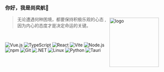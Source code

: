 ### 你好，我是尚奕航🤵

<img src="https://github-readme-stats.vercel.app/api?username=shangyihang&show_icons=true" alt="logo" height="160" align="right" style="margin: 5px; margin-bottom: 20px;" />

> 无论遭遇何种困境，都要保持积极乐观的心态 ,  
> 因为内心的态度才是决定命运的关键。

<br>

![Vue.js](https://img.shields.io/badge/-Vue.js-4FC08D?&logo=Vue.js&logoColor=ffffff)
![TypeScript](https://img.shields.io/badge/TypeScript-3178c6?&logo=TypeScript&logoColor=ffffff)
![React](https://img.shields.io/badge/-React-3998b6?&logo=React&logoColor=ffffff)
![Vite](https://img.shields.io/badge/-Vite-a059fe?&logo=vite&logoColor=ffffff)
![Node.js](https://img.shields.io/badge/-Node.js-68A063?&logo=Node.js&logoColor=ffffff)
![npm](https://img.shields.io/badge/-NPM-CB3837?&logo=npm&logoColor=white)
![Git](https://img.shields.io/badge/-Git-f05032?&logo=git&logoColor=white)
![.NET](https://img.shields.io/badge/.NET-4122aa?&logo=C-Sharp&logoColor=ffffff)
![Linux](https://img.shields.io/badge/-Linux-333333?&logo=linux&logoColor=white)
![Python](https://img.shields.io/badge/-Python-3776AB?&logo=python&logoColor=ffffff)
![Tauri](https://img.shields.io/badge/Tauri-ffc131?&logo=tauri&logoColor=ffffff)